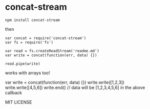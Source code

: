 # concat-stream

    npm install concat-stream

then

    var concat = require('concat-stream')
    var fs = require('fs')
    
    var read = fs.createReadStream('readme.md')
    var write = concat(function(err, data) {})
    
    read.pipe(write)
    
works with arrays too!

  var write = concat(function(err, data) {})
  write.write([1,2,3])
  write.write([4,5,6])
  write.end()
  // data will be [1,2,3,4,5,6] in the above callback
    
MIT LICENSE
